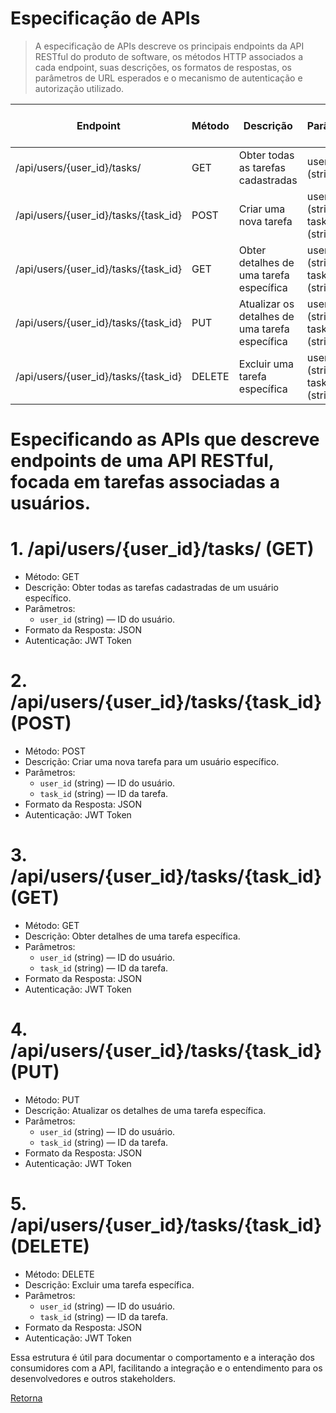 # Especificação de APIs

> A especificação de APIs descreve os principais endpoints da API RESTful do produto
> de software, os métodos HTTP associados a cada endpoint, suas descrições, os formatos
> de respostas, os parâmetros de URL esperados e o mecanismo de autenticação e autorização 
> utilizado.

| Endpoint                             | Método | Descrição                                      | Parâmetros                        | Formato da Resposta | Autenticação e Autorização |
|--------------------------------------|--------|------------------------------------------------|-----------------------------------|---------------------|----------------------------|
| /api/users/{user_id}/tasks/          | GET    | Obter todas as tarefas cadastradas             | user_id (string)                  | JSON                | JWT Token                  |
| /api/users/{user_id}/tasks/{task_id} | POST   | Criar uma nova tarefa                          | user_id (string) task_id (string) | JSON                | JWT Token                  |
| /api/users/{user_id}/tasks/{task_id} | GET    | Obter detalhes de uma tarefa específica        | user_id (string) task_id (string) | JSON                | JWT Token                  |
| /api/users/{user_id}/tasks/{task_id} | PUT    | Atualizar os detalhes de uma tarefa específica | user_id (string) task_id (string) | JSON                | JWT Token                  |
| /api/users/{user_id}/tasks/{task_id} | DELETE | Excluir uma tarefa específica                  | user_id (string) task_id (string) | JSON                | JWT Token                  |



# Especificando as APIs que descreve endpoints de uma API RESTful, focada em tarefas associadas a usuários. 

# 1. /api/users/{user_id}/tasks/ (GET)
   - Método: GET
   - Descrição: Obter todas as tarefas cadastradas de um usuário específico.
   - Parâmetros: 
     - `user_id` (string) — ID do usuário.
   - Formato da Resposta: JSON
   - Autenticação: JWT Token

# 2. /api/users/{user_id}/tasks/{task_id} (POST)
   - Método: POST
   - Descrição: Criar uma nova tarefa para um usuário específico.
   - Parâmetros: 
     - `user_id` (string) — ID do usuário.
     - `task_id` (string) — ID da tarefa.
   - Formato da Resposta: JSON
   - Autenticação: JWT Token

# 3. /api/users/{user_id}/tasks/{task_id} (GET)
   - Método: GET
   - Descrição: Obter detalhes de uma tarefa específica.
   - Parâmetros: 
     - `user_id` (string) — ID do usuário.
     - `task_id` (string) — ID da tarefa.
   - Formato da Resposta: JSON
   - Autenticação: JWT Token

# 4. /api/users/{user_id}/tasks/{task_id} (PUT)
   - Método: PUT
   - Descrição: Atualizar os detalhes de uma tarefa específica.
   - Parâmetros: 
     - `user_id` (string) — ID do usuário.
     - `task_id` (string) — ID da tarefa.
   - Formato da Resposta: JSON
   - Autenticação: JWT Token

# 5. /api/users/{user_id}/tasks/{task_id} (DELETE)
   - Método: DELETE
   - Descrição: Excluir uma tarefa específica.
   - Parâmetros: 
     - `user_id` (string) — ID do usuário.
     - `task_id` (string) — ID da tarefa.
   - Formato da Resposta: JSON
   - Autenticação: JWT Token

Essa estrutura é útil para documentar o comportamento e a interação dos consumidores com a API, facilitando a integração e o entendimento para os desenvolvedores e outros stakeholders.

[Retorna](../README.md)

